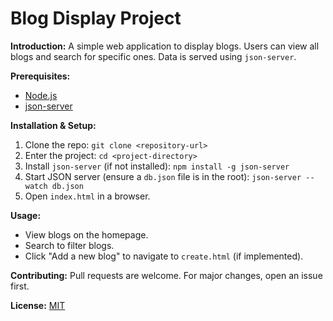 # Blog Display Project

**Introduction:** A simple web application to display blogs. Users can view all blogs and search for specific ones. Data is served using `json-server`.

**Prerequisites:**
- [Node.js](https://nodejs.org/en/download/)
- [json-server](https://github.com/typicode/json-server)

**Installation & Setup:**
1. Clone the repo: `git clone <repository-url>`
2. Enter the project: `cd <project-directory>`
3. Install `json-server` (if not installed): `npm install -g json-server`
4. Start JSON server (ensure a `db.json` file is in the root): `json-server --watch db.json`
5. Open `index.html` in a browser.

**Usage:**
- View blogs on the homepage.
- Search to filter blogs.
- Click "Add a new blog" to navigate to `create.html` (if implemented).

**Contributing:** Pull requests are welcome. For major changes, open an issue first.

**License:** [MIT](https://choosealicense.com/licenses/mit/)

